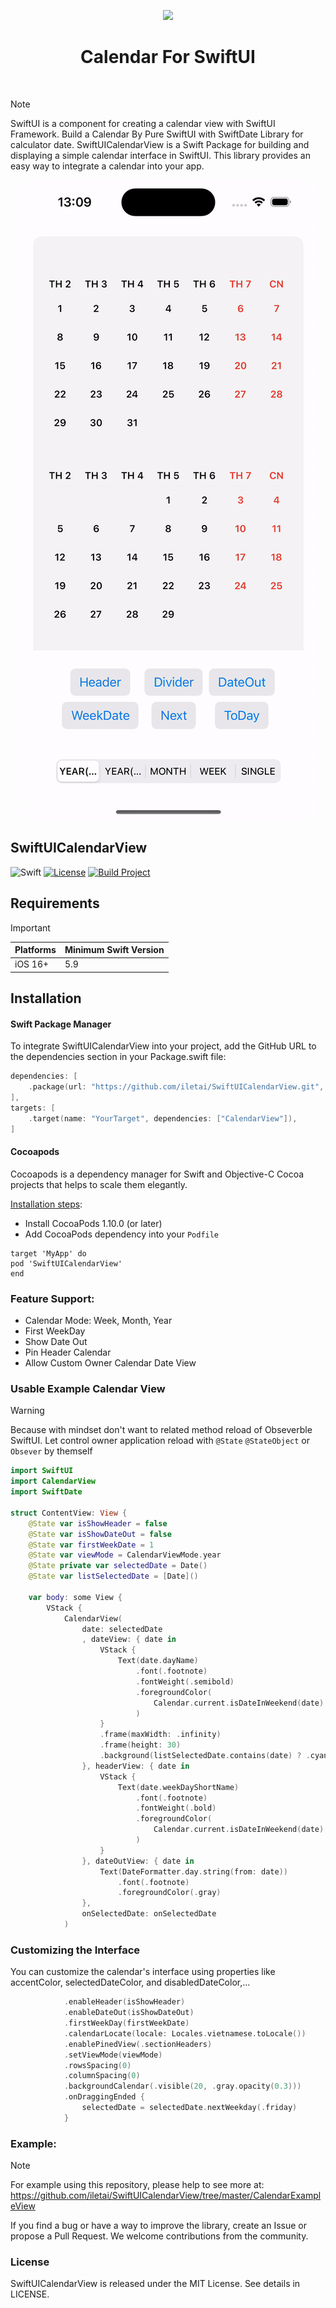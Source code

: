 <p align="center">
<img src="https://github.com/iletai/SwiftUICalendarView/assets/26614687/cc7b3b91-73ff-4195-9377-4ece5fd299fe" height="128">
<h1 align="center">Calendar For SwiftUI</h1>
</p>

<p align="center">
<a aria-label="Follow Me on Instagram" href="https://www.instagram.com/tai.lqt" target="_blank">
    <img alt="" src="https://github.com/iletai/SwiftUICalendarView/assets/26614687/176e7212-8803-459a-8940-d209c7177643" height="28">
</a>
</p>

> [!NOTE]
> SwiftUI is a component for creating a calendar view with SwiftUI Framework.
> Build a Calendar By Pure SwiftUI with SwiftDate Library for calculator date. SwiftUICalendarView is a Swift Package for building and displaying a simple calendar interface in SwiftUI. This library provides an easy way to integrate a calendar into your app.

<p align="center">
<img alt="github-banner" src="screenshot.gif" class="center">
</p>

## SwiftUICalendarView

![Swift](https://img.shields.io/badge/Swift-5.9-orange.svg)
[![License](https://img.shields.io/badge/License-MIT-blue.svg)](LICENSE)
[![Build Project](https://github.com/iletai/SwiftUICalendarView/actions/workflows/build_master.yml/badge.svg?branch=master)](https://github.com/iletai/SwiftUICalendarView/actions/workflows/build_master.yml)

## Requirements

> [!IMPORTANT]
> | **Platforms** | **Minimum Swift Version** |
> |:----------|:----------|
> | iOS 16+ | 5.9 |



## Installation

#### Swift Package Manager

To integrate SwiftUICalendarView into your project, add the GitHub URL to the dependencies section in your Package.swift file:

```swift
dependencies: [
    .package(url: "https://github.com/iletai/SwiftUICalendarView.git", from: "v1.4.5"),
],
targets: [
    .target(name: "YourTarget", dependencies: ["CalendarView"]),
]
```

#### Cocoapods
Cocoapods is a dependency manager for Swift and Objective-C Cocoa projects that helps to scale them elegantly.

[Installation steps](https://cocoapods.org/pods/SwiftUICalendarView):
- Install CocoaPods 1.10.0 (or later)
- Add CocoaPods dependency into your `Podfile`   

```shell
target 'MyApp' do
pod 'SwiftUICalendarView'
end
```


### Feature Support: 
- Calendar Mode: Week, Month, Year
- First WeekDay
- Show Date Out
- Pin Header Calendar
- Allow Custom Owner Calendar Date View


### Usable Example Calendar View

> [!WARNING]
> Because with mindset don't want to related method reload of Obseverble SwiftUI.
> Let control owner application reload with `@State` `@StateObject` or `Obsever` by themself

```swift
import SwiftUI
import CalendarView
import SwiftDate

struct ContentView: View {
    @State var isShowHeader = false
    @State var isShowDateOut = false
    @State var firstWeekDate = 1
    @State var viewMode = CalendarViewMode.year
    @State private var selectedDate = Date()
    @State var listSelectedDate = [Date]()

    var body: some View {
        VStack {
            CalendarView(
                date: selectedDate
                , dateView: { date in
                    VStack {
                        Text(date.dayName)
                            .font(.footnote)
                            .fontWeight(.semibold)
                            .foregroundColor(
                                Calendar.current.isDateInWeekend(date) ? .red : .black
                            )
                    }
                    .frame(maxWidth: .infinity)
                    .frame(height: 30)
                    .background(listSelectedDate.contains(date) ? .cyan : .clear)
                }, headerView: { date in
                    VStack {
                        Text(date.weekDayShortName)
                            .font(.footnote)
                            .fontWeight(.bold)
                            .foregroundColor(
                                Calendar.current.isDateInWeekend(date) ? .red : .black
                            )
                    }
                }, dateOutView: { date in
                    Text(DateFormatter.day.string(from: date))
                        .font(.footnote)
                        .foregroundColor(.gray)
                },
                onSelectedDate: onSelectedDate
            )
```

### Customizing the Interface
You can customize the calendar's interface using properties like accentColor, selectedDateColor, and disabledDateColor,...
```swift
            .enableHeader(isShowHeader)
            .enableDateOut(isShowDateOut)
            .firstWeekDay(firstWeekDate)
            .calendarLocate(locale: Locales.vietnamese.toLocale())
            .enablePinedView(.sectionHeaders)
            .setViewMode(viewMode)
            .rowsSpacing(0)
            .columnSpacing(0)
            .backgroundCalendar(.visible(20, .gray.opacity(0.3)))
            .onDraggingEnded {
                selectedDate = selectedDate.nextWeekday(.friday)
            }
```

### Example:
> [!NOTE]
> For example using this repository, please help to see more at: https://github.com/iletai/SwiftUICalendarView/tree/master/CalendarExampleView

If you find a bug or have a way to improve the library, create an Issue or propose a Pull Request. We welcome contributions from the community.

### License
SwiftUICalendarView is released under the MIT License. See details in LICENSE.
